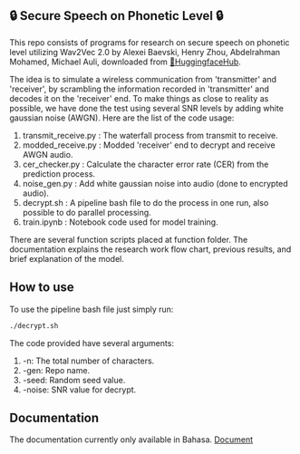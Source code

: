 ## 🔒 Secure Speech on Phonetic Level 🔒 

This repo consists of programs for research on secure speech on phonetic level utilizing Wav2Vec 2.0 by Alexei Baevski, Henry Zhou, Abdelrahman Mohamed, Michael Auli, downloaded from [🤗HuggingfaceHub](https://huggingface.co).

The idea is to simulate a wireless communication from 'transmitter' and 'receiver', by scrambling the information recorded in 'transmitter' and decodes it on the 'receiver' end. To make things as close to reality as possible, we have done the test using several SNR levels by adding white gaussian noise (AWGN). Here are the list of the code usage:
1. transmit_receive.py  : The waterfall process from transmit to receive.
2. modded_receive.py    : Modded 'receiver' end to decrypt and receive AWGN audio.
3. cer_checker.py       : Calculate the character error rate (CER) from the prediction process.
4. noise_gen.py         : Add white gaussian noise into audio (done to encrypted audio).
5. decrypt.sh           : A pipeline bash file to do the process in one run, also possible to do parallel processing.
6. train.ipynb          : Notebook code used for model training.

There are several function scripts placed at function folder. The documentation explains the research work flow chart, previous results, and brief explanation of the model.

## How to use
To use the pipeline bash file just simply run:
```bash
./decrypt.sh
```

The code provided have several arguments:
1. -n: The total number of characters.
2. -gen: Repo name.
3. -seed: Random seed value.
4. -noise: SNR value for decrypt.

## Documentation
The documentation currently only available in Bahasa.
[Document](https://drive.google.com/file/d/17JsUxs567v-eRjiOZFX6_U_PgyXnTrjE/view?usp=sharing)
